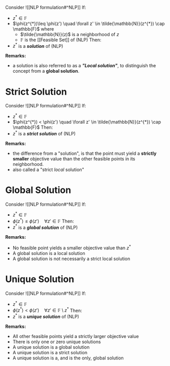 Consider ![[NLP formulation#^NLP]]
If:
- $z^{*} \in \mathbb{F}$
- $\phi(z^{*})\leq \phi(z') \quad \forall z' \in \tilde{\mathbb{N}}(z^{*}) \cap \mathbb{F}$
	where
	- $\tilde{\mathbb{N}}(z)$ is a neighborhood of $z$
	- $\mathbb{F}$ is the [[Feasible Set]] of (NLP)
Then:
- $z^*$ is a ***solution*** of (NLP)

**Remarks:**
- a solution is also referred to as a ***"Local solution"***, to distinguish the concept from a **global solution**.


# Strict Solution
Consider ![[NLP formulation#^NLP]]
If:
- $z^{*} \in \mathbb{F}$
- $\phi(z^{*}) < \phi(z') \quad \forall z' \in \tilde{\mathbb{N}}(z^{*}) \cap \mathbb{F}$
Then:
- $z^*$ is a ***strict solution*** of (NLP)

**Remarks:**
- the difference from a "solution", is that the point must yield a **strictly smaller** objective value than the other feasible points in its neighborhood.
- also called a "strict *local* solution"


# Global Solution
Consider ![[NLP formulation#^NLP]]
If:
- $z^{*} \in \mathbb{F}$
- $\phi(z^{*}) \leq \phi(z') \quad \forall z' \in \mathbb{F}$
Then:
- $z^*$ is a ***global solution*** of (NLP)

**Remarks:**
- No feasible point yields a smaller objective value than $z^{*}$
- A global solution is a local solution
- A global solution is not necessarily a strict local solution



# Unique Solution
Consider ![[NLP formulation#^NLP]]
If:
- $z^{*} \in \mathbb{F}$
- $\phi(z^{*}) < \phi(z') \quad \forall z' \in \mathbb{F}\setminus z^{*}$
Then:
- $z^*$ is a ***unique solution*** of (NLP)

**Remarks:**
- All other feasible points yield a strictly larger objective value
- There is only one or zero unique solutions
- A unique solution is a global solution
- A unique solution is a strict solution
- A unique solution is a, and is the only, global solution


